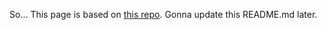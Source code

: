 So... This page is based on [this repo](https://github.com/AllJavi/tartarus-startpage). Gonna update this README.md later.

